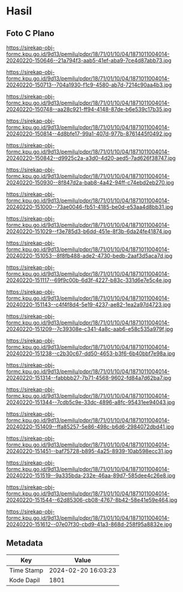 # Hasil

## Foto C Plano

https://sirekap-obj-formc.kpu.go.id/9d13/pemilu/pdpr/18/71/01/10/04/1871011004014-20240220-150646--21a794f3-aab5-41ef-aba9-7ce4d87abb73.jpg

https://sirekap-obj-formc.kpu.go.id/9d13/pemilu/pdpr/18/71/01/10/04/1871011004014-20240220-150713--704a1930-f1c9-4580-ab7d-7214c90aa4b3.jpg

https://sirekap-obj-formc.kpu.go.id/9d13/pemilu/pdpr/18/71/01/10/04/1871011004014-20240220-150748--aa28c921-ff94-4148-87de-b6e539c17b35.jpg

https://sirekap-obj-formc.kpu.go.id/9d13/pemilu/pdpr/18/71/01/10/04/1871011004014-20240220-150814--4d8bfe17-99a1-407d-977b-8761445f0492.jpg

https://sirekap-obj-formc.kpu.go.id/9d13/pemilu/pdpr/18/71/01/10/04/1871011004014-20240220-150842--d9925c2a-a3d0-4d20-aed5-7ad626f38747.jpg

https://sirekap-obj-formc.kpu.go.id/9d13/pemilu/pdpr/18/71/01/10/04/1871011004014-20240220-150930--8f847d2a-bab8-4a42-94ff-c74ebd2eb270.jpg

https://sirekap-obj-formc.kpu.go.id/9d13/pemilu/pdpr/18/71/01/10/04/1871011004014-20240220-151000--73ae0046-fb51-4185-be0d-e53aa4d8bb31.jpg

https://sirekap-obj-formc.kpu.go.id/9d13/pemilu/pdpr/18/71/01/10/04/1871011004014-20240220-151029--f3e785d3-b6dd-451e-8f3b-6da24fe41874.jpg

https://sirekap-obj-formc.kpu.go.id/9d13/pemilu/pdpr/18/71/01/10/04/1871011004014-20240220-151053--8f8fb488-ade2-4730-bedb-2aaf3d5aca7d.jpg

https://sirekap-obj-formc.kpu.go.id/9d13/pemilu/pdpr/18/71/01/10/04/1871011004014-20240220-151117--69f9c00b-6d3f-4227-b83c-331d6e7e5c4e.jpg

https://sirekap-obj-formc.kpu.go.id/9d13/pemilu/pdpr/18/71/01/10/04/1871011004014-20240220-151143--c4f4f8d4-5e19-4237-ae82-1ea2a97d4723.jpg

https://sirekap-obj-formc.kpu.go.id/9d13/pemilu/pdpr/18/71/01/10/04/1871011004014-20240220-151209--7c39308e-c341-4a8c-aab6-e58c535a979f.jpg

https://sirekap-obj-formc.kpu.go.id/9d13/pemilu/pdpr/18/71/01/10/04/1871011004014-20240220-151238--c2b30c67-dd50-4653-b3f6-6b40bbf7e98a.jpg

https://sirekap-obj-formc.kpu.go.id/9d13/pemilu/pdpr/18/71/01/10/04/1871011004014-20240220-151314--fabbbb27-7b71-4568-9602-fd84a7d62ba7.jpg

https://sirekap-obj-formc.kpu.go.id/9d13/pemilu/pdpr/18/71/01/10/04/1871011004014-20240220-151344--7cdb5c9e-33dc-4896-a8fc-95431ee94043.jpg

https://sirekap-obj-formc.kpu.go.id/9d13/pemilu/pdpr/18/71/01/10/04/1871011004014-20240220-151409--ffa85257-5e86-498c-b6d6-2984072dbd41.jpg

https://sirekap-obj-formc.kpu.go.id/9d13/pemilu/pdpr/18/71/01/10/04/1871011004014-20240220-151451--baf75728-b895-4a25-8939-10ab598ecc31.jpg

https://sirekap-obj-formc.kpu.go.id/9d13/pemilu/pdpr/18/71/01/10/04/1871011004014-20240220-151519--9a335bda-232e-46aa-89d7-585dee4c26e8.jpg

https://sirekap-obj-formc.kpu.go.id/9d13/pemilu/pdpr/18/71/01/10/04/1871011004014-20240220-151544--62d85306-cb08-4767-8b42-58e41e59e464.jpg

https://sirekap-obj-formc.kpu.go.id/9d13/pemilu/pdpr/18/71/01/10/04/1871011004014-20240220-151612--07e07f30-cbd9-41a3-868d-258f95a8832e.jpg


## Metadata

| Key        | Value               |
| ---------- | ------------------- |
| Time Stamp | 2024-02-20 16:03:23 |
| Kode Dapil | 1801                |



